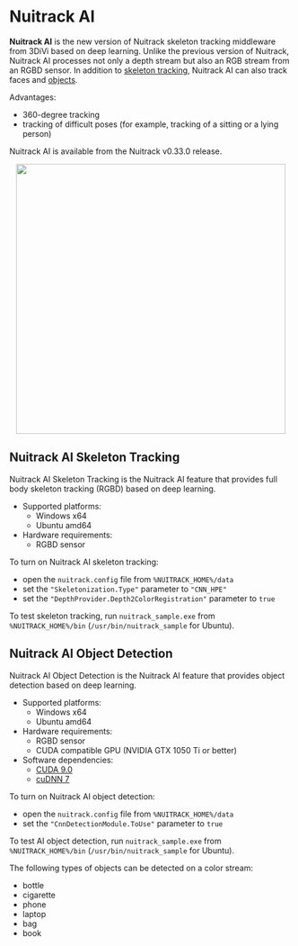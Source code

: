 # Nuitrack AI 

**Nuitrack AI** is the new version of Nuitrack skeleton tracking middleware from 3DiVi based on deep learning. Unlike the previous version of Nuitrack, Nuitrack AI processes not only a depth stream but also an RGB stream from an RGBD sensor. In addition to [skeleton tracking](#nuitrack-ai-skeleton-tracking), Nuitrack AI can also track faces and [objects](#nuitrack-ai-object-detection).

Advantages: 
* 360-degree tracking
* tracking of difficult poses (for example, tracking of a sitting or a lying person)

Nuitrack AI is available from the Nuitrack v0.33.0 release. 

<p align="center">
    <img width="480" src="img/nuitrack_ai_demo.gif">
</p>

## Nuitrack AI Skeleton Tracking

Nuitrack AI Skeleton Tracking is the Nuitrack AI feature that provides full body skeleton tracking (RGBD) based on deep learning.

* Supported platforms:
  * Windows x64
  * Ubuntu amd64
* Hardware requirements:
  * RGBD sensor

To turn on Nuitrack AI skeleton tracking: 
  * open the `nuitrack.config` file from `%NUITRACK_HOME%/data`
  * set the `"Skeletonization.Type"` parameter to `"CNN_HPE"`
  * set the `"DepthProvider.Depth2ColorRegistration"` parameter to `true`

To test skeleton tracking, run `nuitrack_sample.exe` from `%NUITRACK_HOME%/bin` (`/usr/bin/nuitrack_sample` for Ubuntu).

## Nuitrack AI Object Detection 

Nuitrack AI Object Detection is the Nuitrack AI feature that provides object detection based on deep learning. 

* Supported platforms:
  * Windows x64
  * Ubuntu amd64
* Hardware requirements:
  * RGBD sensor
  * CUDA compatible GPU (NVIDIA GTX 1050 Ti or better)
* Software dependencies:
  * [CUDA 9.0](https://developer.nvidia.com/cuda-90-download-archive)
  * [cuDNN 7](https://developer.nvidia.com/rdp/cudnn-archive#a-collapse765-90)

To turn on Nuitrack AI object detection: 
  * open the `nuitrack.config` file from `%NUITRACK_HOME%/data`
  * set the `"CnnDetectionModule.ToUse"` parameter  to `true`

To test AI object detection, run `nuitrack_sample.exe` from `%NUITRACK_HOME%/bin` (`/usr/bin/nuitrack_sample` for Ubuntu).

The following types of objects can be detected on a color stream:
  * bottle
  * cigarette
  * phone
  * laptop
  * bag
  * book
